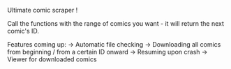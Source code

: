 Ultimate comic scraper !

Call the functions with the range of comics you want - it will return the next comic's ID.

Features coming up:
 -> Automatic file checking
 -> Downloading all comics from beginning / from a certain ID onward
 -> Resuming upon crash
 -> Viewer for downloaded comics